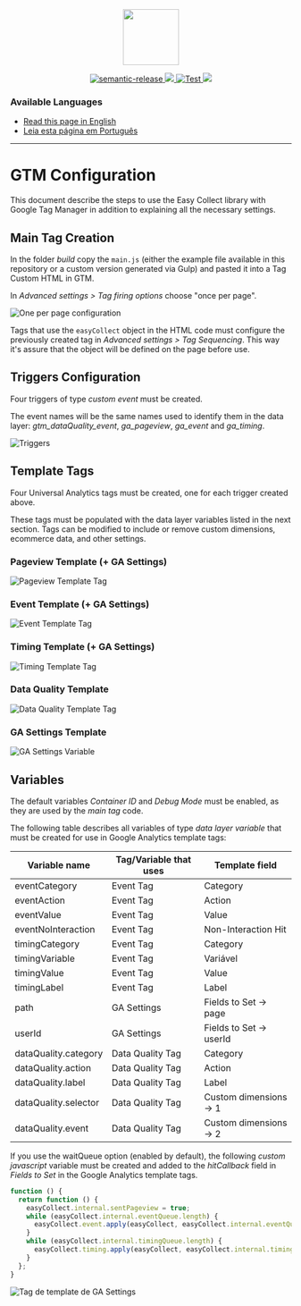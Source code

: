 <div align="center">
<img src="https://raw.githubusercontent.com/DP6/templates-centro-de-inovacoes/main/public/images/centro_de_inovacao_dp6.png" height="100px" />
</div>

<p align="center">
  <a href="#badge">
    <img alt="semantic-release" src="https://img.shields.io/badge/%20%20%F0%9F%93%A6%F0%9F%9A%80-semantic--release-e10079.svg">
  </a>
  <a href="https://codecov.io/gh/DP6/easy-collect">
    <img src="https://codecov.io/gh/DP6/easy-collect/branch/master/graph/badge.svg?token=GAQ88UQJQN"/>
  </a>
  <a href="#badge">
    <img alt="Test" src="https://github.com/dp6/easy-collect/actions/workflows/test.yml/badge.svg">
  </a>
  <a href="https://www.codacy.com/gh/DP6/easy-collect/dashboard?utm_source=github.com&amp;utm_medium=referral&amp;utm_content=DP6/easy-collect&amp;utm_campaign=Badge_Grade">
    <img src="https://app.codacy.com/project/badge/Grade/741dc3805af14444b9e6b4cb9b4269f4"/>
  </a>
</p>


### Available Languages

- [Read this page in English](https://github.com/DP6/easy-collect/blob/master/README-GTM-CONFIG.md)
- [Leia esta página em Português](https://github.com/DP6/easy-collect/blob/master/README-GTM-CONFIG-pt.md)

---

# GTM Configuration

This document describe the steps to use the Easy Collect library with Google Tag Manager in addition to explaining all the necessary settings.

## Main Tag Creation

In the folder _build_ copy the `main.js` (either the example file available in this repository or a custom version generated via Gulp) and pasted it into a Tag Custom HTML in GTM.

In _Advanced settings > Tag firing options_ choose "once per page".

![One per page configuration](documentation-images/once_per_page.png)

Tags that use the `easyCollect` object in the HTML code must configure the previously created tag in _Advanced settings > Tag Sequencing_. This way it's assure that the object will be defined on the page before use.

## Triggers Configuration

Four triggers of type _custom event_ must be created.

The event names will be the same names used to identify them in the data layer: _gtm\_dataQuality\_event_, _ga\_pageview_, _ga\_event_ and _ga\_timing_.

![Triggers](documentation-images/event_name.png)

## Template Tags

Four Universal Analytics tags must be created, one for each trigger created above.

These tags must be populated with the data layer variables listed in the next section. Tags can be modified to include or remove custom dimensions, ecommerce data, and other settings.

### Pageview Template (+ GA Settings)

![Pageview Template Tag](documentation-images/tag_pageview.png)

### Event Template (+ GA Settings)

![Event Template Tag](documentation-images/tag_event.png)

### Timing Template (+ GA Settings)

![Timing Template Tag](documentation-images/tag_timing.png)

### Data Quality Template

![Data Quality Template Tag](documentation-images/tag_dataquality.png)

### GA Settings Template

![GA Settings Variable](documentation-images/var_gasettings.png)

## Variables

The default variables _Container ID_ and _Debug Mode_ must be enabled, as they are used by the _main tag_ code.

The following table describes all variables of type _data layer variable_ that must be created for use in Google Analytics template tags:

| Variable name | Tag/Variable that uses | Template field |
| --- | --- | --- |
| eventCategory | Event Tag | Category |
| eventAction | Event Tag | Action |
| eventValue | Event Tag | Value |
| eventNoInteraction | Event Tag       | Non-Interaction Hit |
| timingCategory | Event Tag | Category |
| timingVariable | Event Tag | Variável |
| timingValue | Event Tag | Value |
| timingLabel | Event Tag | Label |
| path | GA Settings | Fields to Set -> page |
| userId | GA Settings| Fields to Set -> userId |
| dataQuality.category | Data Quality Tag | Category |
| dataQuality.action| Data Quality Tag | Action |
| dataQuality.label | Data Quality Tag | Label |
| dataQuality.selector | Data Quality Tag | Custom dimensions -> 1 |
| dataQuality.event | Data Quality Tag | Custom dimensions -> 2 |

If you use the waitQueue option (enabled by default), the following _custom javascript_ variable must be created and added to the _hitCallback_ field in _Fields to Set_ in the Google Analytics template tags.

```javascript
function () {
  return function () {
    easyCollect.internal.sentPageview = true;
    while (easyCollect.internal.eventQueue.length) {
      easyCollect.event.apply(easyCollect, easyCollect.internal.eventQueue.shift());
    }
    while (easyCollect.internal.timingQueue.length) {
      easyCollect.timing.apply(easyCollect, easyCollect.internal.timingQueue.shift());
    }
  };
}
```

![Tag de template de GA Settings](documentation-images/hit_callback.png)